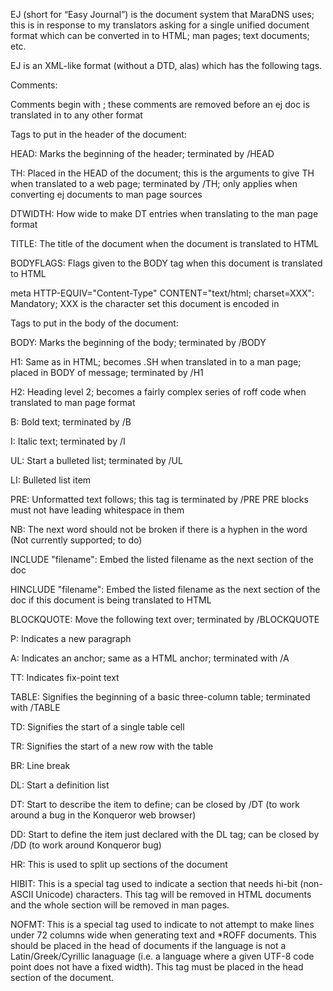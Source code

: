 EJ (short for “Easy Journal”) is the document system that MaraDNS
uses; this is in response to my translators asking for a single unified
document format which can be converted in to HTML; man pages; text
documents; etc.

EJ is an XML-like format (without a DTD, alas) which has the following 
tags.

Comments:

Comments begin with <!-- and end with -->; these comments are removed
before an ej doc is translated in to any other format

Tags to put in the header of the document:

HEAD: Marks the beginning of the header; terminated by /HEAD

TH: Placed in the HEAD of the document; this is the arguments to give TH 
when translated to a web page; terminated by /TH; only applies when 
converting ej documents to man page sources

DTWIDTH: How wide to make DT entries when translating to the man page
         format

TITLE: The title of the document when the document is translated to HTML

BODYFLAGS: Flags given to the BODY tag when this document is translated
           to HTML

meta HTTP-EQUIV="Content-Type" CONTENT="text/html; charset=XXX": Mandatory;
XXX is the character set this document is encoded in

Tags to put in the body of the document:

BODY: Marks the beginning of the body; terminated by /BODY

H1: Same as in HTML; becomes .SH when translated in to a man page; placed 
in BODY of message; terminated by /H1

H2: Heading level 2; becomes a fairly complex series of roff code when
    translated to man page format

B: Bold text; terminated by /B

I: Italic text; terminated by /I

UL: Start a bulleted list; terminated by /UL

LI: Bulleted list item 

PRE: Unformatted text follows; this tag is terminated by /PRE
     PRE blocks must not have leading whitespace in them

NB: The next word should not be broken if there is a hyphen in the word
    (Not currently supported; to do)

INCLUDE "filename": Embed the listed filename as the next section of the doc

HINCLUDE "filename": Embed the listed filename as the next section of the doc
                     if this document is being translated to HTML

BLOCKQUOTE: Move the following text over; terminated by /BLOCKQUOTE

P: Indicates a new paragraph

A: Indicates an anchor; same as a HTML anchor; terminated with /A

TT: Indicates fix-point text

TABLE: Signifies the beginning of a basic three-column table; terminated
       with /TABLE

TD: Signifies the start of a single table cell

TR: Signifies the start of a new row with the table

BR: Line break

DL: Start a definition list

DT: Start to describe the item to define; can be closed by /DT
    (to work around a bug in the Konqueror web browser)

DD: Start to define the item just declared with the DL tag; can be closed
    by /DD (to work around Konqueror bug)

HR: This is used to split up sections of the document

HIBIT: This is a special tag used to indicate a section that needs
       hi-bit (non-ASCII Unicode) characters.  This tag will be removed 
       in HTML documents and the whole section will be removed in 
       man pages.

NOFMT: This is a special tag used to indicate to not attempt to make
       lines under 72 columns wide when generating text and *ROFF 
       documents.  This should be placed in the head of documents if
       the language is not a Latin/Greek/Cyrillic lanaguage (i.e. a
       language where a given UTF-8 code point does not have a fixed
       width).  This tag must be placed in the head section of the
       document.

